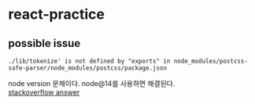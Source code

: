 # react-practice

## possible issue

```shell
./lib/tokenize' is not defined by "exports" in node_modules/postcss-safe-parser/node_modules/postcss/package.json
```

node version 문제이다. node@14를 사용하면 해결된다.  
[stackoverflow answer](https://stackoverflow.com/questions/69693907/error-err-package-path-not-exported-package-subpath-lib-tokenize-is-not-d)  

